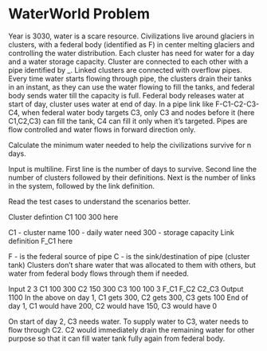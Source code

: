 # WaterWorld Problem
Year is 3030, water is a scare resource.
Civilizations live around glaciers in clusters, with a federal body (identified as F) in center melting glaciers and controlling the water distribution.
Each cluster has need for water for a day and a water storage capacity.
Cluster are connected to each other with a pipe identified by _.
Linked clusters are connected with overflow pipes.
Every time water starts flowing through pipe, the clusters drain their tanks in an instant, as they can use the water flowing to fill the tanks, and federal body sends water till the capacity is full.
Federal body releases water at start of day, cluster uses water at end of day.
In a pipe link like F-C1-C2-C3-C4, when federal water body targets C3, only C3 and nodes before it (here C1,C2,C3) can fill the tank, C4 can fill it only when it’s targeted.
Pipes are flow controlled and water flows in forward direction only.

Calculate the minimum water needed to help the civilizations survive for n days.

Input is multiline. First line is the number of days to survive. Second line the number of clusters followed by their definitions. Next is the number of links in the system, followed by the link definition.

Read the test cases to understand the scenarios better.

Cluster defintion
C1 100 300
here

C1 - cluster name
100 - daily water need
300 - storage capacity
Link definition
F_C1
here

F - is the federal source of pipe
C - is the sink/destination of pipe (cluster tank)
Clusters don’t share water that was allocated to them with others, but water from federal body flows through them if needed.

Input
2
3
C1 100 300
C2 150 300
C3 100 100
3
F_C1
F_C2
C2_C3
Output
1100
In the above on day 1, C1 gets 300, C2 gets 300, C3 gets 100
End of day 1, C1 would have 200, C2 would have 150, C3 would have 0

On start of day 2, C3 needs water.
To supply water to C3, water needs to flow through C2.
C2 would immediately drain the remaining water for other purpose so that it can fill water tank fully again from federal body.​
